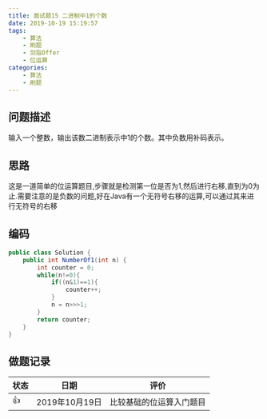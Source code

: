 ```yaml
---
title: 面试题15 二进制中1的个数
date: 2019-10-19 15:19:57
tags:
	- 算法
	- 刷题
	- 剑指Offer
	- 位运算
categories:
	- 算法
	- 刷题
---
```


## 问题描述

 输入一个整数，输出该数二进制表示中1的个数。其中负数用补码表示。 

<!--more-->

## 思路

这是一道简单的位运算题目,步骤就是检测第一位是否为1,然后进行右移,直到为0为止.需要注意的是负数的问题,好在Java有一个无符号右移的运算,可以通过其来进行无符号的右移

## 编码

```java
public class Solution {
    public int NumberOf1(int n) {
        int counter = 0;
        while(n!=0){
            if((n&1)==1){
                counter++;
            }
            n = n>>>1;
        }
        return counter;
    }
}
```

## 做题记录

| 状态 | 日期           | 评价                     |
| ---- | -------------- | ------------------------ |
| 👍    | 2019年10月19日 | 比较基础的位运算入门题目 |